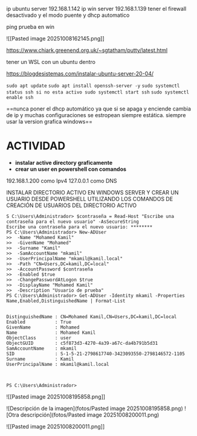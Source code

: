 ip ubuntu server 192.168.1.142
ip win server 192.168.1.139
tener el firewall desactivado y el modo puente y dhcp automatico

ping prueba en win

![[Pasted image 20251008162145.png]]


https://www.chiark.greenend.org.uk/~sgtatham/putty/latest.html

tener un WSL con un ubuntu  dentro

https://blogdesistemas.com/instalar-ubuntu-server-20-04/


`sudo apt update`
`sudo apt install openssh-server -y`
`sudo systemctl status ssh si no esta activo sudo systemctl start ssh`
`sudo systemctl enable ssh`


==nunca poner el dhcp automático ya que si se apaga y enciende cambia de ip y muchas configuraciones se estropean siempre estática. siempre usar la version grafica windows==

# ACTIVIDAD
- **instalar active directory graficamente** 
- **crear un user en powershell con comandos**


192.168.1.200 como Ipv4
127.0.0.1 como DNS

INSTALAR DIRECTORIO ACTIVO EN WINDOWS SERVER Y CREAR UN USUARIO DESDE POWERSHELL UTILIZANDO LOS COMANDOS DE CREACIÓN DE USUARIOS DEL DIRECTORIO ACTIVO


    S C:\Users\Administrador> $contraseña = Read-Host "Escribe una contraseña para el nuevo usuario" -AsSecureString
    Escribe una contraseña para el nuevo usuario: ********
    PS C:\Users\Administrador> New-ADUser 
    >>  -Name "Mohamed Kamil" 
    >>  -GivenName "Mohamed" 
    >>  -Surname "Kamil" 
    >>  -SamAccountName "mkamil" 
    >>  -UserPrincipalName "mkamil@kamil.local" 
    >>  -Path "CN=Users,DC=kamil,DC=local" 
    >>  -AccountPassword $contraseña 
    >>  -Enabled $true 
    >>  -ChangePasswordAtLogon $true 
    >>  -DisplayName "Mohamed Kamil" 
    >>  -Description "Usuario de prueba"
    PS C:\Users\Administrador> Get-ADUser -Identity mkamil -Properties Name,Enabled,DistinguishedName | Format-List
    
    
    DistinguishedName : CN=Mohamed Kamil,CN=Users,DC=kamil,DC=local
    Enabled           : True
    GivenName         : Mohamed
    Name              : Mohamed Kamil
    ObjectClass       : user
    ObjectGUID        : c5f873d3-4270-4a39-a67c-da4b791b5d31
    SamAccountName    : mkamil
    SID               : S-1-5-21-2798617740-3423093550-2798146572-1105
    Surname           : Kamil
    UserPrincipalName : mkamil@kamil.local
    
    
    
    PS C:\Users\Administrador>


![[Pasted image 20251008195858.png]]

![Descripción de la imagen](fotos/Pasted image 20251008195858.png)
![Otra descripción](fotos/Pasted image 20251008200011.png)


![[Pasted image 20251008200011.png]]
